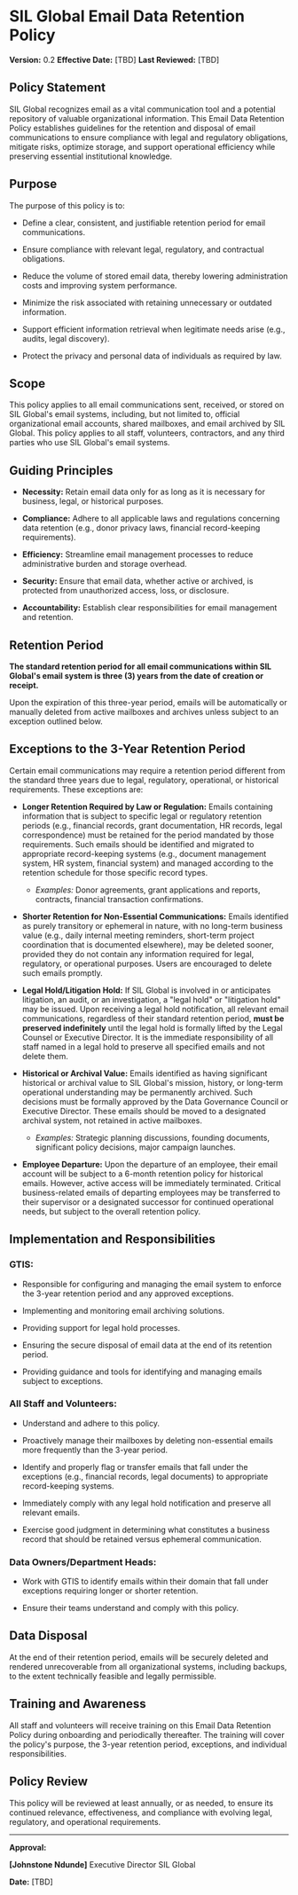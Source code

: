 # SIL Global Email Data Retention Policy

**Version:** 0.2 **Effective Date:** [TBD] **Last Reviewed:** [TBD]

## Policy Statement

SIL Global recognizes email as a vital communication tool and a potential repository of valuable organizational information. This Email Data Retention Policy establishes guidelines for the retention and disposal of email communications to ensure compliance with legal and regulatory obligations, mitigate risks, optimize storage, and support operational efficiency while preserving essential institutional knowledge.

## Purpose

The purpose of this policy is to:

  - Define a clear, consistent, and justifiable retention period for email communications.
    
  - Ensure compliance with relevant legal, regulatory, and contractual obligations.
    
  - Reduce the volume of stored email data, thereby lowering administration costs and improving system performance.
    
  - Minimize the risk associated with retaining unnecessary or outdated information.
    
  - Support efficient information retrieval when legitimate needs arise (e.g., audits, legal discovery).
    
  - Protect the privacy and personal data of individuals as required by law.
    

## Scope

This policy applies to all email communications sent, received, or stored on SIL Global's email systems, including, but not limited to, official organizational email accounts, shared mailboxes, and email archived by SIL Global. This policy applies to all staff, volunteers, contractors, and any third parties who use SIL Global's email systems.

## Guiding Principles

  - **Necessity:** Retain email data only for as long as it is necessary for business, legal, or historical purposes.
    
  - **Compliance:** Adhere to all applicable laws and regulations concerning data retention (e.g., donor privacy laws, financial record-keeping requirements).
    
  - **Efficiency:** Streamline email management processes to reduce administrative burden and storage overhead.
    
  - **Security:** Ensure that email data, whether active or archived, is protected from unauthorized access, loss, or disclosure.
    
  - **Accountability:** Establish clear responsibilities for email management and retention.
    

## Retention Period

**The standard retention period for all email communications within SIL Global's email system is three (3) years from the date of creation or receipt.**

Upon the expiration of this three-year period, emails will be automatically or manually deleted from active mailboxes and archives unless subject to an exception outlined below.

## Exceptions to the 3-Year Retention Period

Certain email communications may require a retention period different from the standard three years due to legal, regulatory, operational, or historical requirements. These exceptions are:

- **Longer Retention Required by Law or Regulation:** Emails containing information that is subject to specific legal or regulatory retention periods (e.g., financial records, grant documentation, HR records, legal correspondence) must be retained for the period mandated by those requirements. Such emails should be identified and migrated to appropriate record-keeping systems (e.g., document management system, HR system, financial system) and managed according to the retention schedule for those specific record types.
    
    - _Examples:_ Donor agreements, grant applications and reports, contracts, financial transaction confirmations.
        
- **Shorter Retention for Non-Essential Communications:** Emails identified as purely transitory or ephemeral in nature, with no long-term business value (e.g., daily internal meeting reminders, short-term project coordination that is documented elsewhere), may be deleted sooner, provided they do not contain any information required for legal, regulatory, or operational purposes. Users are encouraged to delete such emails promptly.
    
- **Legal Hold/Litigation Hold:** If SIL Global is involved in or anticipates litigation, an audit, or an investigation, a "legal hold" or "litigation hold" may be issued. Upon receiving a legal hold notification, all relevant email communications, regardless of their standard retention period, **must be preserved indefinitely** until the legal hold is formally lifted by the Legal Counsel or Executive Director. It is the immediate responsibility of all staff named in a legal hold to preserve all specified emails and not delete them.
    
- **Historical or Archival Value:** Emails identified as having significant historical or archival value to SIL Global's mission, history, or long-term operational understanding may be permanently archived. Such decisions must be formally approved by the Data Governance Council or Executive Director. These emails should be moved to a designated archival system, not retained in active mailboxes.
    
    - _Examples:_ Strategic planning discussions, founding documents, significant policy decisions, major campaign launches.
        
- **Employee Departure:** Upon the departure of an employee, their email account will be subject to a 6-month retention policy for historical emails. However, active access will be immediately terminated. Critical business-related emails of departing employees may be transferred to their supervisor or a designated successor for continued operational needs, but subject to the overall retention policy.
    

## Implementation and Responsibilities

### GTIS:
    
  - Responsible for configuring and managing the email system to enforce the 3-year retention period and any approved exceptions.

  - Implementing and monitoring email archiving solutions.

  - Providing support for legal hold processes.

  - Ensuring the secure disposal of email data at the end of its retention period.

  - Providing guidance and tools for identifying and managing emails subject to exceptions.
        
### All Staff and Volunteers:
    
  - Understand and adhere to this policy.

  - Proactively manage their mailboxes by deleting non-essential emails more frequently than the 3-year period.

  - Identify and properly flag or transfer emails that fall under the exceptions (e.g., financial records, legal documents) to appropriate record-keeping systems.

  - Immediately comply with any legal hold notification and preserve all relevant emails.

  - Exercise good judgment in determining what constitutes a business record that should be retained versus ephemeral communication.
        
### Data Owners/Department Heads:
    
  - Work with GTIS to identify emails within their domain that fall under exceptions requiring longer or shorter retention.

  - Ensure their teams understand and comply with this policy.
        
## Data Disposal

At the end of their retention period, emails will be securely deleted and rendered unrecoverable from all organizational systems, including backups, to the extent technically feasible and legally permissible.

## Training and Awareness

All staff and volunteers will receive training on this Email Data Retention Policy during onboarding and periodically thereafter. The training will cover the policy's purpose, the 3-year retention period, exceptions, and individual responsibilities.

## Policy Review

This policy will be reviewed at least annually, or as needed, to ensure its continued relevance, effectiveness, and compliance with evolving legal, regulatory, and operational requirements.

---

**Approval:**

**[Johnstone Ndunde]** Executive Director SIL Global

**Date:** [TBD]
